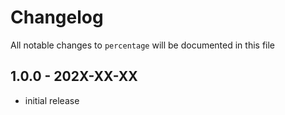 # Changelog

All notable changes to `percentage` will be documented in this file

## 1.0.0 - 202X-XX-XX

- initial release
